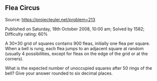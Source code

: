 Flea Circus
-----------

Source: https://projecteuler.net/problem=213

Published on Saturday, 18th October 2008, 10:00 am; Solved by 1582;
Difficulty rating: 60%

A 30×30 grid of squares contains 900 fleas, initially one flea per
square.\
 When a bell is rung, each flea jumps to an adjacent square at random
(usually 4 possibilities, except for fleas on the edge of the grid or at
the corners).

What is the expected number of unoccupied squares after 50 rings of the
bell? Give your answer rounded to six decimal places.
